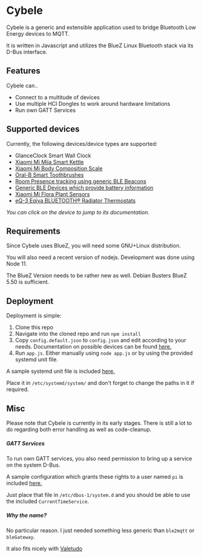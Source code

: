 # Cybele

Cybele is a generic and extensible application used to bridge Bluetooth Low Energy devices to MQTT.

It is written in Javascript and utilizes the BlueZ Linux Bluetooth stack via its D-Bus interface.

## Features
Cybele can..
* Connect to a multitude of devices
* Use multiple HCI Dongles to work around hardware limitations
* Run own GATT Services

## Supported devices
Currently, the following devices/device types are supported:

* GlanceClock Smart Wall Clock
* [Xiaomi Mi Mija Smart Kettle](docs/devices/MiSmartKettle.md)
* [Xiaomi Mi Body Composition Scale](docs/devices/MiBodyCompositionScale.md)
* [Oral-B Smart Toothbrushes](docs/devices/OralBToothbrush.md)
* [Room Presence tracking using generic BLE Beacons](docs/devices/RoomPresenceBeacon.md)
* [Generic BLE Devices which provide battery information](docs/devices/BatteryPoweredDevice.md)
* [Xiaomi Mi Flora Plant Sensors](docs/devices/MiFlora.md)
* [eQ-3 Eqiva BLUETOOTH® Radiator Thermostats](docs/devices/EqivaThermostat.md)

_You can click on the device to jump to its documentation._

## Requirements
Since Cybele uses BlueZ, you will need some GNU+Linux distribution.

You will also need a recent version of nodejs. Development was done using Node 11.

The BlueZ Version needs to be rather new as well. Debian Busters BlueZ 5.50 is sufficient.

## Deployment
Deployment is simple:
1. Clone this repo
2. Navigate into the cloned repo and run `npm install`
3. Copy `config.default.json` to `config.json` and edit according to your needs. Documentation on possible devices can be found [here.](docs/devices)
4. Run `app.js`. Either manually using `node app.js` or by using the provided systemd unit file.

A sample systemd unit file is included [here.](deployment/systemd/cybele.service)

Place it in `/etc/systemd/system/` and don't forget to change the paths in it if required.

## Misc
Please note that Cybele is currently in its early stages.
There is still a lot to do regarding both error handling as well as code-cleanup.

##### GATT Services
To run own GATT services, you also need permission to bring up a service on the system D-Bus.

A sample configuration which grants these rights to a user named `pi` is included [here.](deployment/dbus/cybele.conf)

Just place that file in `/etc/dbus-1/system.d` and you should be able to use the included `CurrentTimeService`.

##### Why the name?
No particular reason. I just needed something less generic than `ble2mqtt` or `bleGateway`.

It also fits nicely with [Valetudo](https://github.com/Hypfer/Valetudo)